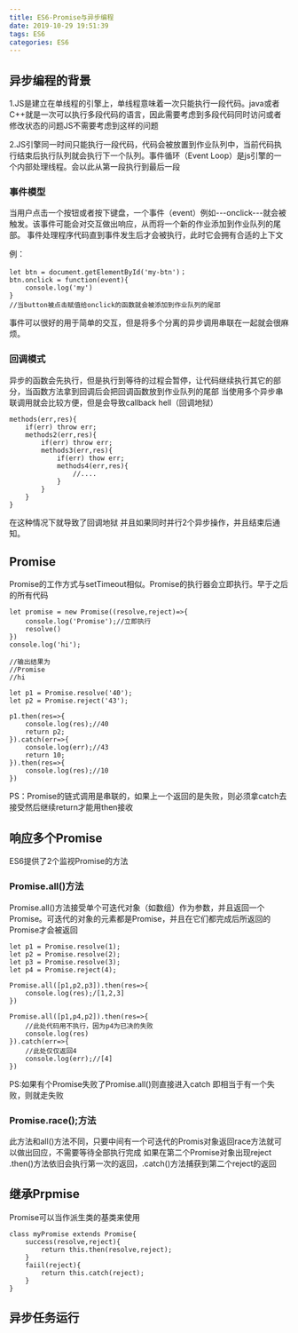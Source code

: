 ```yaml
---
title: ES6-Promise与异步编程
date: 2019-10-29 19:51:39
tags: ES6
categories: ES6
---
```


## 异步编程的背景
1.JS是建立在单线程的引擎上，单线程意味着一次只能执行一段代码。java或者C++就是一次可以执行多段代码的语言，因此需要考虑到多段代码同时访问或者修改状态的问题JS不需要考虑到这样的问题

2.JS引擎同一时间只能执行一段代码，代码会被放置到作业队列中，当前代码执行结束后执行队列就会执行下一个队列。事件循环（Event Loop）是js引擎的一个内部处理线程。会以此从第一段执行到最后一段



### 事件模型
当用户点击一个按钮或者按下键盘，一个事件（event）例如---onclick---就会被触发。该事件可能会对交互做出响应，从而将一个新的作业添加到作业队列的尾部。
事件处理程序代码直到事件发生后才会被执行，此时它会拥有合适的上下文

例：
```
let btn = document.getElementById('my-btn')；
btn.onclick = function(event){
    console.log('my')
}
//当button被点击赋值给onclick的函数就会被添加到作业队列的尾部
```
事件可以很好的用于简单的交互，但是将多个分离的异步调用串联在一起就会很麻烦。

### 回调模式
异步的函数会先执行，但是执行到等待的过程会暂停，让代码继续执行其它的部分，当函数方法拿到回调后会把回调函数放到作业队列的尾部
当使用多个异步串联调用就会比较方便，但是会导致callback hell（回调地狱）
```
methods(err,res){
    if(err) throw err;
    methods2(err,res){
        if(err) throw err;
        methods3(err,res){
            if(err) thow err;
            methods4(err,res){
                //....
            }
        }
    }
}
```
在这种情况下就导致了回调地狱
并且如果同时并行2个异步操作，并且结束后通知。

## Promise
Promise的工作方式与setTimeout相似。Promise的执行器会立即执行。早于之后的所有代码
```
let promise = new Promise((resolve,reject)=>{
    console.log('Promise');//立即执行
    resolve()
})
console.log('hi');

//输出结果为
//Promise
//hi
```

```
let p1 = Promise.resolve('40');
let p2 = Promise.reject('43');

p1.then(res=>{
    console.log(res);//40
    return p2;
}).catch(err=>{
    console.log(err);//43
    return 10;
}).then(res=>{
    console.log(res);//10
})
```
PS：Promise的链式调用是串联的，如果上一个返回的是失败，则必须拿catch去接受然后继续return才能用then接收

## 响应多个Promise
ES6提供了2个监视Promise的方法

### Promise.all()方法
Promise.all()方法接受单个可迭代对象（如数组）作为参数，并且返回一个Promise。可迭代的对象的元素都是Promise，并且在它们都完成后所返回的Promise才会被返回

```
let p1 = Promise.resolve(1);
let p2 = Promise.resolve(2);
let p3 = Promise.resolve(3);
let p4 = Promise.reject(4);

Promise.all([p1,p2,p3]).then(res=>{
    console.log(res);/[1,2,3]
})

Promise.all([p1,p4,p2]).then(res=>{
    //此处代码用不执行，因为p4为已决的失败
    console.log(res)
}).catch(err=>{
    //此处仅仅返回4
    console.log(err);//[4]
})
```
PS:如果有个Promise失败了Promise.all()则直接进入catch 即相当于有一个失败，则就走失败


### Promise.race();方法
此方法和all()方法不同，只要中间有一个可迭代的Promis对象返回race方法就可以做出回应，不需要等待全部执行完成
如果在第二个Promise对象出现reject .then()方法依旧会执行第一次的返回，.catch()方法捕获到第二个reject的返回

## 继承Prpmise
Promise可以当作派生类的基类来使用
```
class myPromise extends Promise{
    success(resolve,reject){
        return this.then(resolve,reject);
    }
    faiil(reject){
        return this.catch(reject);
    }
}
```

## 异步任务运行
